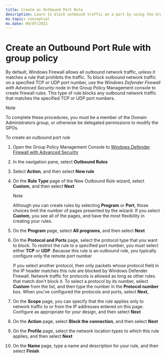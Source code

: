 ```yaml
---
title: Create an Outbound Port Rule 
description: Learn to block outbound traffic on a port by using the Group Policy Management MMC snap-in to create rules in Windows Defender Firewall with Advanced Security.
ms.topic: conceptual
ms.date: 09/07/2021
---
```


# Create an Outbound Port Rule with group policy

By default, Windows Firewall allows all outbound network traffic, unless it matches a rule that prohibits the traffic. To block outbound network traffic on a specified TCP or UDP port number, use the *Windows Defender Firewall with Advanced Security* node in the Group Policy Management console to create firewall rules. This type of rule blocks any outbound network traffic that matches the specified TCP or UDP port numbers.

> [!NOTE]
> To complete these procedures, you must be a member of the Domain Administrators group, or otherwise be delegated permissions to modify the GPOs.

To create an outbound port rule

1. Open the Group Policy Management Console to [Windows Defender Firewall with Advanced Security](open-the-group-policy-management-console-to-windows-firewall-with-advanced-security.md)
1. In the navigation pane, select **Outbound Rules**
1. Select **Action**, and then select **New rule**
1. On the **Rule Type** page of the New Outbound Rule wizard, select **Custom**, and then select **Next**

    > [!NOTE]
    > Although you can create rules by selecting **Program** or **Port**, those choices limit the number of pages presented by the wizard. If you select **Custom**, you see all of the pages, and have the most flexibility in creating your rules.

1. On the **Program** page, select **All programs**, and then select **Next**
1. On the **Protocol and Ports** page, select the protocol type that you want to block. To restrict the rule to a specified port number, you must select either **TCP** or **UDP**. Because this rule is an outbound rule, you typically configure only the remote port number

    If you select another protocol, then only packets whose protocol field in the IP header matches this rule are blocked by Windows Defender Firewall. Network traffic for protocols is allowed as long as other rules that match don't block it. To select a protocol by its number, select **Custom** from the list, and then type the number in the **Protocol number** box. When you've configured the protocols and ports, select **Next**,

1. On the **Scope** page, you can specify that the rule applies only to network traffic to or from the IP addresses entered on this page. Configure as appropriate for your design, and then select **Next**
1. On the **Action** page, select **Block the connection**, and then select **Next**
1. On the **Profile** page, select the network location types to which this rule applies, and then select **Next**
1. On the **Name** page, type a name and description for your rule, and then select **Finish**
